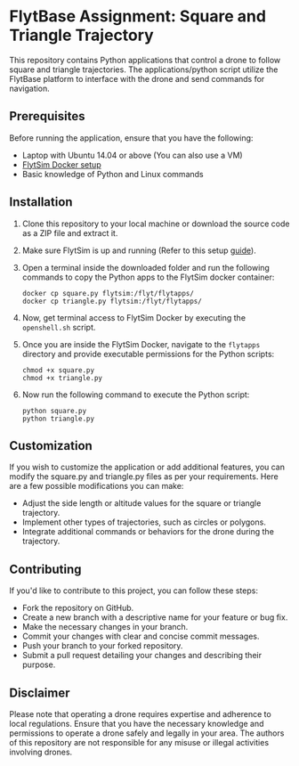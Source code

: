 # FlytBase Assignment: Square and Triangle Trajectory

This repository contains Python applications that control a drone to follow square and triangle trajectories. The applications/python script utilize the FlytBase platform to interface with the drone and send commands for navigation.

## Prerequisites
Before running the application, ensure that you have the following:
- Laptop with Ubuntu 14.04 or above (You can also use a VM)
- [FlytSim Docker setup](https://github.com/flytbase/flytsim-docker/releases/)
- Basic knowledge of Python and Linux commands

## Installation
1. Clone this repository to your local machine or download the source code as a ZIP file and extract it.

2. Make sure FlytSim is up and running (Refer to this setup [guide](https://docs.flytbase.com/flytsim/flytsim-docker/setup)).

3. Open a terminal inside the downloaded folder and run the following commands to copy the Python apps to the FlytSim docker container:
   ```shell
   docker cp square.py flytsim:/flyt/flytapps/
   docker cp triangle.py flytsim:/flyt/flytapps/
   ```

4. Now, get terminal access to FlytSim Docker by executing the `openshell.sh` script.

5. Once you are inside the FlytSim Docker, navigate to the `flytapps` directory and provide executable permissions for the Python scripts:
    ```shell
    chmod +x square.py
    chmod +x triangle.py
    ```   
6. Now run the following command to execute the Python script:
    ```shell
    python square.py
    python triangle.py
    ```

## Customization
If you wish to customize the application or add additional features, you can modify the square.py and triangle.py files as per your requirements. Here are a few possible modifications you can make:
- Adjust the side length or altitude values for the square or triangle trajectory.
- Implement other types of trajectories, such as circles or polygons.
- Integrate additional commands or behaviors for the drone during the trajectory.

## Contributing
If you'd like to contribute to this project, you can follow these steps:
- Fork the repository on GitHub.
- Create a new branch with a descriptive name for your feature or bug fix.
- Make the necessary changes in your branch.
- Commit your changes with clear and concise commit messages.
- Push your branch to your forked repository.
- Submit a pull request detailing your changes and describing their purpose.

## Disclaimer
Please note that operating a drone requires expertise and adherence to local regulations. Ensure that you have the necessary knowledge and permissions to operate a drone safely and legally in your area. The authors of this repository are not responsible for any misuse or illegal activities involving drones.
